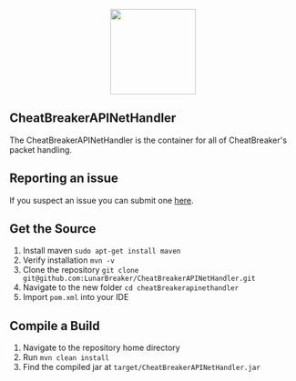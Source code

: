 
<p align="center">
    <img src="https://i.gyazo.com/2ae7a1967ff14ed8d830df0670965969.png" width="150" height="150"/>
</p>

## CheatBreakerAPINetHandler

The CheatBreakerAPINetHandler is the container for all of CheatBreaker's packet handling.

## Reporting an issue

If you suspect an issue you can submit one [here](https://github.com/LunarBreaker/CheatBreakerAPINetHandler/issues).

## Get the Source

1. Install maven `sudo apt-get install maven`
2. Verify installation `mvn -v`
3. Clone the repository `git clone git@github.com:LunarBreaker/CheatBreakerAPINetHandler.git`
4. Navigate to the new folder `cd cheatBreakerapinethandler`
5. Import `pom.xml` into your IDE

## Compile a Build

1. Navigate to the repository home directory
2. Run `mvn clean install`
3. Find the compiled jar at `target/CheatBreakerAPINetHandler.jar`

